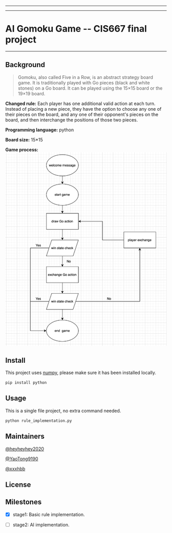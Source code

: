 ___
___
# AI Gomoku Game -- CIS667 final project
___
## Background
> Gomoku, also called Five in a Row, is an abstract strategy board game. It is traditionally played with Go pieces (black and white stones) on a Go board. It can be played using the 15×15 board or the 19×19 board.

**Changed rule:** Each player has one additional valid action at each turn.  Instead of placing a new piece, they have the option to choose any one of their pieces on the board, and any one of their opponent's pieces on the board, and then interchange the positions of those two pieces.

**Programming language:** python

**Board size:** 15\*15

**Game process:** 
![process flowchart](https://github.com/YaoTong9190/Gomoku/blob/main/process%20flowchart.png)

## Install
This project uses [numpy](https://numpy.org), please make sure it has been installed locally.
```
pip install python
```

## Usage
This is a single file project, no extra command needed.
```
python rule_implementation.py
```

## Maintainers
[@heyheyhey2020](https://github.com/heyheyhey2020)

[@YaoTong9190](https://github.com/YaoTong9190)

[@xxxhbb](https://github.com/xxxhbb)

## License


## Milestones
 - [x] stage1: Basic rule implementation.
 - [ ] stage2: AI implementation.

